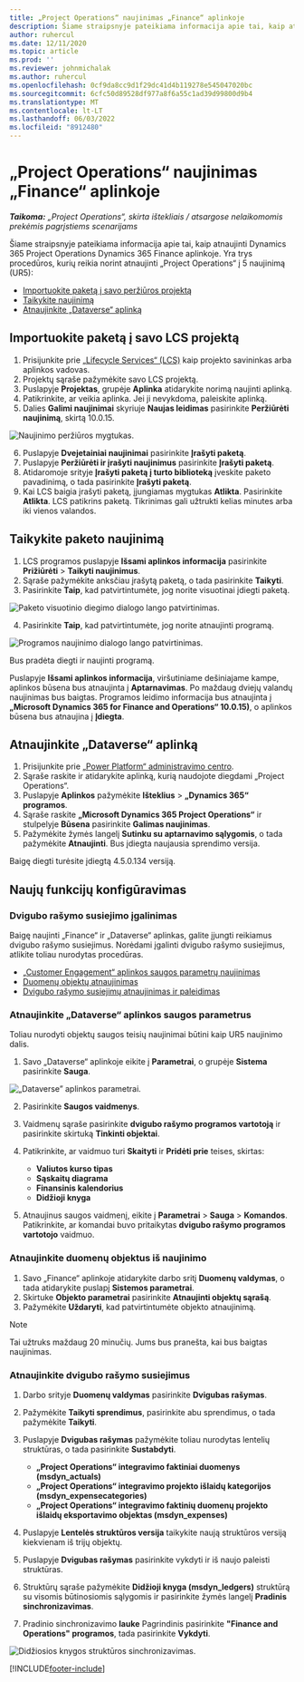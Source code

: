 ```yaml
---
title: „Project Operations“ naujinimas „Finance“ aplinkoje
description: Šiame straipsnyje pateikiama informacija apie tai, kaip atnaujinti "Project Operations" Dynamics 365 Finance aplinkoje.
author: ruhercul
ms.date: 12/11/2020
ms.topic: article
ms.prod: ''
ms.reviewer: johnmichalak
ms.author: ruhercul
ms.openlocfilehash: 0cf9da8cc9d1f29dc41d4b119278e545047020bc
ms.sourcegitcommit: 6cfc50d89528df977a8f6a55c1ad39d99800d9b4
ms.translationtype: MT
ms.contentlocale: lt-LT
ms.lasthandoff: 06/03/2022
ms.locfileid: "8912480"
---
```

# <a name="update-project-operations-in-your-finance-environment"></a>„Project Operations“ naujinimas „Finance“ aplinkoje

_**Taikoma:** „Project Operations“, skirta ištekliais / atsargose nelaikomomis prekėmis pagrįstiems scenarijams_


Šiame straipsnyje pateikiama informacija apie tai, kaip atnaujinti Dynamics 365 Project Operations Dynamics 365 Finance aplinkoje. Yra trys procedūros, kurių reikia norint atnaujinti „Project Operations“ į 5 naujinimą (UR5):

- [Importuokite paketą į savo peržiūros projektą](#import)
- [Taikykite naujinimą](#apply)
- [Atnaujinkite „Dataverse“ aplinką](#update)

## <a name="import-the-package-into-your-lcs-project"></a><a name="import"></a>Importuokite paketą į savo LCS projektą

1. Prisijunkite prie [„Lifecycle Services“ (LCS)](https://lcs.dynamics.com/) kaip projekto savininkas arba aplinkos vadovas.
2. Projektų sąraše pažymėkite savo LCS projektą.
3. Puslapyje **Projektas**, grupėje **Aplinka** atidarykite norimą naujinti aplinką.
4. Patikrinkite, ar veikia aplinka. Jei ji nevykdoma, paleiskite aplinką.
5. Dalies **Galimi naujinimai** skyriuje **Naujas leidimas** pasirinkite **Peržiūrėti naujinimą**, skirtą 10.0.15.

![Naujinimo peržiūros mygtukas.](media/view-update.png)

6. Puslapyje **Dvejetainiai naujinimai** pasirinkite **Įrašyti paketą**.
7. Puslapyje **Peržiūrėti ir įrašyti naujinimus** pasirinkite **Įrašyti paketą**.
8. Atidaromoje srityje **Įrašyti paketą į turto biblioteką** įveskite paketo pavadinimą, o tada pasirinkite **Įrašyti paketą**.
9. Kai LCS baigia įrašyti paketą, įjungiamas mygtukas **Atlikta**. Pasirinkite **Atlikta**. LCS patikrins paketą. Tikrinimas gali užtrukti kelias minutes arba iki vienos valandos.


## <a name="apply-the-package-update"></a><a name="apply"></a>Taikykite paketo naujinimą

1. LCS programos puslapyje **Išsami aplinkos informacija** pasirinkite **Prižiūrėti** > **Taikyti naujinimus**.
2. Sąraše pažymėkite anksčiau įrašytą paketą, o tada pasirinkite **Taikyti**.
3. Pasirinkite **Taip**, kad patvirtintumėte, jog norite visuotinai įdiegti paketą.

![Paketo visuotinio diegimo dialogo lango patvirtinimas.](media/confirm-package-deployment.png)

4. Pasirinkite **Taip**, kad patvirtintumėte, jog norite atnaujinti programą.

![Programos naujinimo dialogo lango patvirtinimas.](media/confirm-application-update.png)

Bus pradėta diegti ir naujinti programą. 

Puslapyje **Išsami aplinkos informacija**, viršutiniame dešiniajame kampe, aplinkos būsena bus atnaujinta į **Aptarnavimas**. Po maždaug dviejų valandų naujinimas bus baigtas. Programos leidimo informacija bus atnaujinta į **„Microsoft Dynamics 365 for Finance and Operations“ 10.0.15)**, o aplinkos būsena bus atnaujina į **Įdiegta**.


## <a name="update-your-dataverse-environment"></a><a name="update"></a>Atnaujinkite „Dataverse“ aplinką

1. Prisijunkite prie [„Power Platform“ administravimo centro](https://admin.powerplatform.com/).
2. Sąraše raskite ir atidarykite aplinką, kurią naudojote diegdami „Project Operations“.
3. Puslapyje **Aplinkos** pažymėkite **Išteklius** > **„Dynamics 365“ programos**.
4. Sąraše raskite **„Microsoft Dynamics 365 Project Operations“** ir stulpelyje **Būsena** pasirinkite **Galimas naujinimas**.
5. Pažymėkite žymės langelį **Sutinku su aptarnavimo sąlygomis**, o tada pažymėkite **Atnaujinti**. Bus įdiegta naujausia sprendimo versija.

Baigę diegti turėsite įdiegtą 4.5.0.134 versiją.

## <a name="configure-new-features"></a>Naujų funkcijų konfigūravimas

### <a name="enable-dual-write-mapping"></a>Dvigubo rašymo susiejimo įgalinimas

Baigę naujinti „Finance“ ir „Dataverse“ aplinkas, galite įjungti reikiamus dvigubo rašymo susiejimus. Norėdami įgalinti dvigubo rašymo susiejimus, atlikite toliau nurodytas procedūras.

- [„Customer Engagement“ aplinkos saugos parametrų naujinimas](#security)
- [Duomenų objektų atnaujinimas](#refresh)
- [Dvigubo rašymo susiejimų atnaujinimas ir paleidimas](#run)

### <a name="update-security-settings-on-the-dataverse-environment"></a><a name="security"></a>Atnaujinkite „Dataverse“ aplinkos saugos parametrus

Toliau nurodyti objektų saugos teisių naujinimai būtini kaip UR5 naujinimo dalis.

1. Savo „Dataverse“ aplinkoje eikite į **Parametrai**, o grupėje **Sistema** pasirinkite **Sauga**.

![„Dataverse” aplinkos parametrai.](media/Picture21.png)

2. Pasirinkite **Saugos vaidmenys**.
3. Vaidmenų sąraše pasirinkite **dvigubo rašymo programos vartotoją** ir pasirinkite skirtuką **Tinkinti objektai**. 
4. Patikrinkite, ar vaidmuo turi **Skaityti** ir **Pridėti prie** teises, skirtas:

      - **Valiutos kurso tipas**
      - **Sąskaitų diagrama** 
      - **Finansinis kalendorius** 
      - **Didžioji knyga**

5. Atnaujinus saugos vaidmenį, eikite į **Parametrai** > **Sauga** > **Komandos**. Patikrinkite, ar komandai buvo pritaikytas **dvigubo rašymo programos vartotojo** vaidmuo. 

### <a name="refresh-data-entities-from-the-update"></a><a name="refresh"></a>Atnaujinkite duomenų objektus iš naujinimo

1. Savo „Finance“ aplinkoje atidarykite darbo sritį **Duomenų valdymas**, o tada atidarykite puslapį **Sistemos parametrai**.
2. Skirtuke **Objekto parametrai** pasirinkite **Atnaujinti objektų sąrašą**.
3. Pažymėkite **Uždaryti**, kad patvirtintumėte objekto atnaujinimą.

 > [!NOTE]
 > Tai užtruks maždaug 20 minučių. Jums bus pranešta, kai bus baigtas naujinimas.

### <a name="update-dual-write-mappings"></a><a name="run"></a>Atnaujinkite dvigubo rašymo susiejimus

1. Darbo srityje **Duomenų valdymas** pasirinkite **Dvigubas rašymas**.
2. Pažymėkite **Taikyti sprendimus**, pasirinkite abu sprendimus, o tada pažymėkite **Taikyti**.
3. Puslapyje **Dvigubas rašymas** pažymėkite toliau nurodytas lentelių struktūras, o tada pasirinkite **Sustabdyti**.

    - **„Project Operations“ integravimo faktiniai duomenys (msdyn_actuals)**
    - **„Project Operations“ integravimo projekto išlaidų kategorijos (msdyn_expensecategories)**
    - **„Project Operations“ integravimo faktinių duomenų projekto išlaidų eksportavimo objektas (msdyn_expenses)**

4. Puslapyje **Lentelės struktūros versija** taikykite naują struktūros versiją kiekvienam iš trijų objektų.
5. Puslapyje **Dvigubas rašymas** pasirinkite vykdyti ir iš naujo paleisti struktūras.
6. Struktūrų sąraše pažymėkite **Didžioji knyga (msdyn_ledgers)** struktūrą su visomis būtinosiomis sąlygomis ir pasirinkite žymės langelį **Pradinis sinchronizavimas**. 
7. Pradinio sinchronizavimo **lauke** Pagrindinis pasirinkite **"Finance and Operations" programos**, tada pasirinkite **Vykdyti**.
 
 ![Didžiosios knygos struktūros sinchronizavimas.](media/DW6.png)
 


[!INCLUDE[footer-include](../includes/footer-banner.md)]